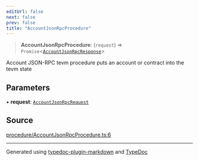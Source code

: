 ```yaml
---
editUrl: false
next: false
prev: false
title: "AccountJsonRpcProcedure"
---
```


> **AccountJsonRpcProcedure**: (`request`) => `Promise`\<[`AccountJsonRpcResponse`](/generated/type-aliases/accountjsonrpcresponse/)\>

Account JSON-RPC tevm procedure puts an account or contract into the tevm state

## Parameters

▪ **request**: [`AccountJsonRpcRequest`](/generated/type-aliases/accountjsonrpcrequest/)

## Source

[procedure/AccountJsonRpcProcedure.ts:6](https://github.com/evmts/tevm-monorepo/blob/main/vm/api/src/procedure/AccountJsonRpcProcedure.ts#L6)

***
Generated using [typedoc-plugin-markdown](https://www.npmjs.com/package/typedoc-plugin-markdown) and [TypeDoc](https://typedoc.org/)
